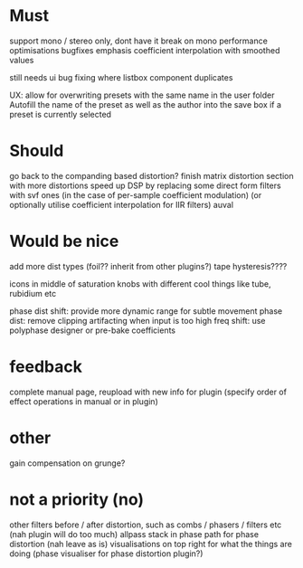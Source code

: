
# Must

support mono / stereo only, dont have it break on mono
performance optimisations
bugfixes
emphasis coefficient interpolation with smoothed values

still needs ui bug fixing where listbox component duplicates

UX:
allow for overwriting presets with the same name in the user folder
Autofill the name of the preset as well as the author into the save box if a preset is currently selected

# Should

go back to the companding based distortion?
finish matrix distortion section with more distortions
speed up DSP by replacing some direct form filters with svf ones (in the case of per-sample coefficient modulation) (or optionally utilise coefficient interpolation for IIR filters)
auval

# Would be nice

add more dist types (foil?? inherit from other plugins?)
tape hysteresis????


icons in middle of saturation knobs with different cool things like tube, rubidium etc

phase dist shift: provide more dynamic range for subtle movement
phase dist: remove clipping artifacting when input is too high
freq shift: use polyphase designer or pre-bake coefficients


# feedback 

complete manual page, reupload with new info for plugin (specify order of effect operations in manual or in plugin)

# other
gain compensation on grunge?

# not a priority (no)

other filters before / after distortion, such as combs / phasers / filters etc  (nah plugin will do too much)
allpass stack in phase path for phase distortion (nah leave as is)
visualisations on top right for what the things are doing (phase visualiser for phase distortion plugin?)